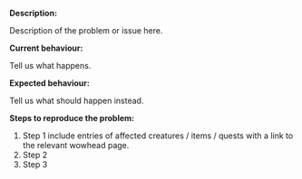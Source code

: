 <!--- (**********************************)
      (** Fill in the following fields **)
      (**********************************) --->

**Description:**

Description of the problem or issue here.

**Current behaviour:**

Tell us what happens.


**Expected behaviour:**

Tell us what should happen instead.

**Steps to reproduce the problem:**

1. Step 1 include entries of affected creatures / items / quests with a link to the relevant wowhead page.  
2. Step 2
3. Step 3

